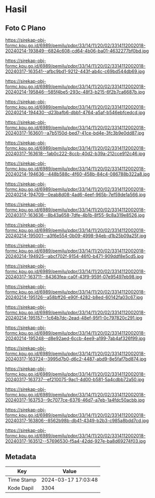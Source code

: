 # Hasil

## Foto C Plano

https://sirekap-obj-formc.kpu.go.id/6989/pemilu/pdpr/33/14/11/20/02/3314112002018-20240214-193849--6824c608-cd64-4b06-ba01-4632277bf0bd.jpg

https://sirekap-obj-formc.kpu.go.id/6989/pemilu/pdpr/33/14/11/20/02/3314112002018-20240317-163541--afbc9bd1-9212-443f-ab4c-c69bd544db69.jpg

https://sirekap-obj-formc.kpu.go.id/6989/pemilu/pdpr/33/14/11/20/02/3314112002018-20240214-195846--585f4be5-293c-48f3-b215-6f2b7ca6687b.jpg

https://sirekap-obj-formc.kpu.go.id/6989/pemilu/pdpr/33/14/11/20/02/3314112002018-20240214-194430--d23bafb6-dbb1-4764-a5af-b546ebfcedcd.jpg

https://sirekap-obj-formc.kpu.go.id/6989/pemilu/pdpr/33/14/11/20/02/3314112002018-20240317-163601--a7b5150d-bed7-41ce-bd4e-3fc3b9e0dd87.jpg

https://sirekap-obj-formc.kpu.go.id/6989/pemilu/pdpr/33/14/11/20/02/3314112002018-20240317-163618--1ab0c222-8ccb-40d2-b39a-212cce912c46.jpg

https://sirekap-obj-formc.kpu.go.id/6989/pemilu/pdpr/33/14/11/20/02/3314112002018-20240214-194636--448b588c-4f60-458b-84c4-086788b322a8.jpg

https://sirekap-obj-formc.kpu.go.id/6989/pemilu/pdpr/33/14/11/20/02/3314112002018-20240214-194709--0eab8d08-4ad6-4eef-965b-7ef59de1a566.jpg

https://sirekap-obj-formc.kpu.go.id/6989/pemilu/pdpr/33/14/11/20/02/3314112002018-20240317-163636--8b43a658-7dfe-4b1b-8f55-9c8a319e8526.jpg

https://sirekap-obj-formc.kpu.go.id/6989/pemilu/pdpr/33/14/11/20/02/3314112002018-20240214-195001--a3f6e554-0b09-4998-94eb-d1b25b09a25f.jpg

https://sirekap-obj-formc.kpu.go.id/6989/pemilu/pdpr/33/14/11/20/02/3314112002018-20240214-194925--abcf702f-9154-46f0-b471-909ddf8e5cd5.jpg

https://sirekap-obj-formc.kpu.go.id/6989/pemilu/pdpr/33/14/11/20/02/3314112002018-20240317-163711--84363fea-ca0f-43f9-959f-07e95497eb98.jpg

https://sirekap-obj-formc.kpu.go.id/6989/pemilu/pdpr/33/14/11/20/02/3314112002018-20240214-195126--a58bff26-e90f-4282-b8ed-60142fa03c67.jpg

https://sirekap-obj-formc.kpu.go.id/6989/pemilu/pdpr/33/14/11/20/02/3314112002018-20240214-195157--1c64b7dc-2ead-48ef-95f1-0c797820c291.jpg

https://sirekap-obj-formc.kpu.go.id/6989/pemilu/pdpr/33/14/11/20/02/3314112002018-20240214-195248--d8e92aed-6ccb-4ee9-a199-7ab4af326f99.jpg

https://sirekap-obj-formc.kpu.go.id/6989/pemilu/pdpr/33/14/11/20/02/3314112002018-20240317-163724--3995d7b0-d6c2-4487-abd9-8e5faf7bd874.jpg

https://sirekap-obj-formc.kpu.go.id/6989/pemilu/pdpr/33/14/11/20/02/3314112002018-20240317-163737--ef210075-9ac1-4d00-b581-5a4cdbb72a50.jpg

https://sirekap-obj-formc.kpu.go.id/6989/pemilu/pdpr/33/14/11/20/02/3314112002018-20240317-163753--9c7077ce-6376-46d7-a7eb-1a4fdc50acbb.jpg

https://sirekap-obj-formc.kpu.go.id/6989/pemilu/pdpr/33/14/11/20/02/3314112002018-20240317-163806--8562b98b-db41-4349-b2b3-c985a8bdd7cd.jpg

https://sirekap-obj-formc.kpu.go.id/6989/pemilu/pdpr/33/14/11/20/02/3314112002018-20240317-163512--57696530-f5a4-42dd-927e-ba8d69274f03.jpg


## Metadata

| Key        | Value               |
| ---------- | ------------------- |
| Time Stamp | 2024-03-17 17:03:48 |
| Kode Dapil | 3304                |



